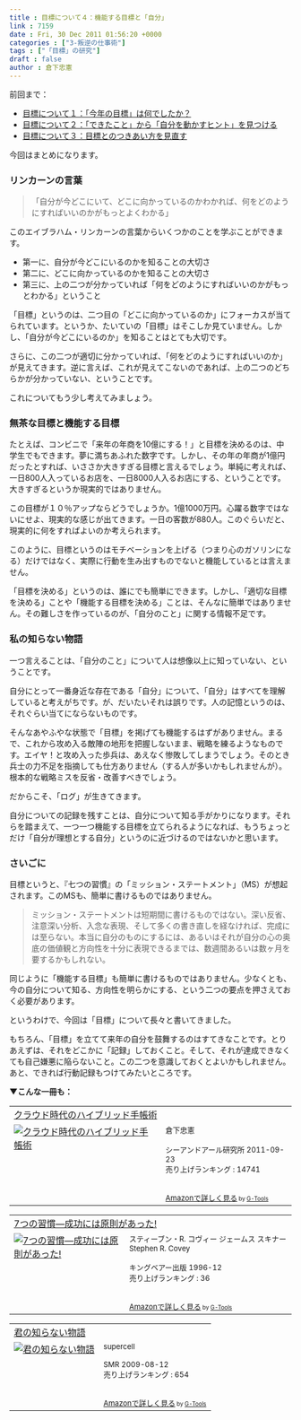 ```yaml
---
title : 目標について４：機能する目標と「自分」
link : 7159
date : Fri, 30 Dec 2011 01:56:20 +0000
categories : ["3-叛逆の仕事術"]
tags : ["「目標」の研究"]
draft : false
author : 倉下忠憲
---
```


前回まで：
<ul>	<li>
<a href="https://rashita.net/blog/?p=7144">目標について１：「今年の目標」は何でしたか？</a></li>
	<li><a href="https://rashita.net/blog/?p=7152">目標について２：「できたこと」から「自分を動かすヒント」を見つける</a></li>
	<li><a href="https://rashita.net/blog/?p=7155">目標について３：目標とのつきあい方を見直す</a></li>
</ul>

今回はまとめになります。

<h3>リンカーンの言葉</h3>


<blockquote>「自分が今どこにいて、どこに向かっているのかわかれば、何をどのようにすればいいのかがもっとよくわかる」</blockquote>



このエイブラハム・リンカーンの言葉からいくつかのことを学ぶことができます。

<ul>
	<li>第一に、自分が今どこにいるのかを知ることの大切さ</li>
	<li>第二に、どこに向かっているのかを知ることの大切さ</li>
	<li>第三に、上の二つが分かっていれば「何をどのようにすればいいのかがもっとわかる」ということ</li>
</ul>

「目標」というのは、二つ目の「どこに向かっているのか」にフォーカスが当てられています。というか、たいていの「目標」はそこしか見ていません。しかし、「自分が今どこにいるのか」を知ることはとても大切です。

さらに、この二つが適切に分かっていれば、「何をどのようにすればいいのか」が見えてきます。逆に言えば、これが見えてこないのであれば、上の二つのどちらかが分かっていない、ということです。

これについてもう少し考えてみましょう。

<h3>無茶な目標と機能する目標</h3>
たとえば、コンビニで「来年の年商を10億にする！」と目標を決めるのは、中学生でもできます。夢に満ちあふれた数字です。しかし、その年の年商が1億円だったとすれば、いささか大きすぎる目標と言えるでしょう。単純に考えれば、一日800人入っているお店を、一日8000人入るお店にする、ということです。大きすぎるというか現実的ではありません。

この目標が１０％アップならどうでしょうか。1億1000万円。心躍る数字ではないにせよ、現実的な感じが出てきます。一日の客数が880人。このぐらいだと、現実的に何をすればよいのか考えられます。

このように、目標というのはモチベーションを上げる（つまり心のガソリンになる）だけではなく、実際に行動を生み出すものでないと機能しているとは言えません。

「目標を決める」というのは、誰にでも簡単にできます。しかし、「適切な目標を決める」ことや「機能する目標を決める」ことは、そんなに簡単ではありません。その難しさを作っているのが、「自分のこと」に関する情報不足です。

<h3>私の知らない物語</h3>
一つ言えることは、「自分のこと」について人は想像以上に知っていない、ということです。

自分にとって一番身近な存在である「自分」について、「自分」はすべてを理解していると考えがちです。が、だいたいそれは誤りです。人の記憶というのは、それぐらい当てにならないものです。

そんなあやふやな状態で「目標」を掲げても機能するはずがありません。まるで、これから攻め入る敵陣の地形を把握しないまま、戦略を練るようなものです。エイヤ！と攻め入った歩兵は、あえなく惨敗してしまうでしょう。そのとき兵士の力不足を指摘しても仕方ありません（する人が多いかもしれませんが）。根本的な戦略ミスを反省・改善すべきでしょう。

だからこそ、「ログ」が生きてきます。

自分についての記録を残すことは、自分について知る手がかりになります。それらを踏まえて、一つ一つ機能する目標を立てられるようになれば、もうちょっとだけ「自分が理想とする自分」というのに近づけるのではないかと思います。

<h3>さいごに</h3>
目標というと、『七つの習慣』の「ミッション・ステートメント」（MS）が想起されます。このMSも、簡単に書けるものではありません。

<blockquote>
ミッション・ステートメントは短期間に書けるものではない。深い反省、注意深い分析、入念な表現、そして多くの書き直しを経なければ、完成には至らない。本当に自分のものにするには、あるいはそれが自分の心の奥底の価値観と方向性を十分に表現できるまでは、数週間あるいは数ヶ月を要するかもしれない。
</blockquote>

同じように「機能する目標」も簡単に書けるものではありません。少なくとも、今の自分について知る、方向性を明らかにする、という二つの要点を押さえておく必要があります。

というわけで、今回は「目標」について長々と書いてきました。

もちろん、「目標」を立てて来年の自分を鼓舞するのはすてきなことです。とりあえずは、それをどこかに「記録」しておくこと。そして、それが達成できなくても自己嫌悪に陥らないこと。この二つを意識しておくとよいかもしれません。あと、できれば行動記録もつけてみたいところです。

<strong>▼こんな一冊も：</strong>
<table  border="0" cellpadding="5"><tr><td colspan="2"><a href="http://www.amazon.co.jp/%E3%82%AF%E3%83%A9%E3%82%A6%E3%83%89%E6%99%82%E4%BB%A3%E3%81%AE%E3%83%8F%E3%82%A4%E3%83%96%E3%83%AA%E3%83%83%E3%83%89%E6%89%8B%E5%B8%B3%E8%A1%93-%E5%80%89%E4%B8%8B%E5%BF%A0%E6%86%B2/dp/4863540914%3FSubscriptionId%3D15SMZCTB9V8NGR2TW082%26tag%3Drashita1000-22%26linkCode%3Dxm2%26camp%3D2025%26creative%3D165953%26creativeASIN%3D4863540914" target="_blank">クラウド時代のハイブリッド手帳術</a><img src="http://www.assoc-amazon.jp/e/ir?t=rashita1000-22&l=ur2&o=9" width="1" height="1" style="border: none;" alt="" /></td></tr><tr><td valign="top"><a href="http://www.amazon.co.jp/%E3%82%AF%E3%83%A9%E3%82%A6%E3%83%89%E6%99%82%E4%BB%A3%E3%81%AE%E3%83%8F%E3%82%A4%E3%83%96%E3%83%AA%E3%83%83%E3%83%89%E6%89%8B%E5%B8%B3%E8%A1%93-%E5%80%89%E4%B8%8B%E5%BF%A0%E6%86%B2/dp/4863540914%3FSubscriptionId%3D15SMZCTB9V8NGR2TW082%26tag%3Drashita1000-22%26linkCode%3Dxm2%26camp%3D2025%26creative%3D165953%26creativeASIN%3D4863540914" target="_blank"><img src="http://ecx.images-amazon.com/images/I/51f4RT2URdL._SL160_.jpg" border="0" alt="クラウド時代のハイブリッド手帳術" /></a></td><td valign="top"><font size="-1">倉下忠憲 <br /><br />シーアンドアール研究所  2011-09-23<br />売り上げランキング : 14741<br /><br /><br /><a href="http://www.amazon.co.jp/%E3%82%AF%E3%83%A9%E3%82%A6%E3%83%89%E6%99%82%E4%BB%A3%E3%81%AE%E3%83%8F%E3%82%A4%E3%83%96%E3%83%AA%E3%83%83%E3%83%89%E6%89%8B%E5%B8%B3%E8%A1%93-%E5%80%89%E4%B8%8B%E5%BF%A0%E6%86%B2/dp/4863540914%3FSubscriptionId%3D15SMZCTB9V8NGR2TW082%26tag%3Drashita1000-22%26linkCode%3Dxm2%26camp%3D2025%26creative%3D165953%26creativeASIN%3D4863540914" target="_blank">Amazonで詳しく見る</a></font><font size="-2"> by <a href="http://www.goodpic.com/mt/aws/index.html" >G-Tools</a></font></td></tr></table>

<table  border="0" cellpadding="5"><tr><td colspan="2"><a href="http://www.amazon.co.jp/7%E3%81%A4%E3%81%AE%E7%BF%92%E6%85%A3%E2%80%95%E6%88%90%E5%8A%9F%E3%81%AB%E3%81%AF%E5%8E%9F%E5%89%87%E3%81%8C%E3%81%82%E3%81%A3%E3%81%9F-%E3%82%B9%E3%83%86%E3%82%A3%E3%83%BC%E3%83%96%E3%83%B3%E3%83%BBR-%E3%82%B3%E3%83%B4%E3%82%A3%E3%83%BC/dp/4906638015%3FSubscriptionId%3D15SMZCTB9V8NGR2TW082%26tag%3Drashita1000-22%26linkCode%3Dxm2%26camp%3D2025%26creative%3D165953%26creativeASIN%3D4906638015" target="_blank">7つの習慣―成功には原則があった!</a><img src="http://www.assoc-amazon.jp/e/ir?t=rashita1000-22&l=ur2&o=9" width="1" height="1" style="border: none;" alt="" /></td></tr><tr><td valign="top"><a href="http://www.amazon.co.jp/7%E3%81%A4%E3%81%AE%E7%BF%92%E6%85%A3%E2%80%95%E6%88%90%E5%8A%9F%E3%81%AB%E3%81%AF%E5%8E%9F%E5%89%87%E3%81%8C%E3%81%82%E3%81%A3%E3%81%9F-%E3%82%B9%E3%83%86%E3%82%A3%E3%83%BC%E3%83%96%E3%83%B3%E3%83%BBR-%E3%82%B3%E3%83%B4%E3%82%A3%E3%83%BC/dp/4906638015%3FSubscriptionId%3D15SMZCTB9V8NGR2TW082%26tag%3Drashita1000-22%26linkCode%3Dxm2%26camp%3D2025%26creative%3D165953%26creativeASIN%3D4906638015" target="_blank"><img src="http://ecx.images-amazon.com/images/I/51JHD9GEK0L._SL160_.jpg" border="0" alt="7つの習慣―成功には原則があった!" /></a></td><td valign="top"><font size="-1">スティーブン・R. コヴィー ジェームス スキナー Stephen R. Covey <br /><br />キングベアー出版  1996-12<br />売り上げランキング : 36<br /><br /><br /><a href="http://www.amazon.co.jp/7%E3%81%A4%E3%81%AE%E7%BF%92%E6%85%A3%E2%80%95%E6%88%90%E5%8A%9F%E3%81%AB%E3%81%AF%E5%8E%9F%E5%89%87%E3%81%8C%E3%81%82%E3%81%A3%E3%81%9F-%E3%82%B9%E3%83%86%E3%82%A3%E3%83%BC%E3%83%96%E3%83%B3%E3%83%BBR-%E3%82%B3%E3%83%B4%E3%82%A3%E3%83%BC/dp/4906638015%3FSubscriptionId%3D15SMZCTB9V8NGR2TW082%26tag%3Drashita1000-22%26linkCode%3Dxm2%26camp%3D2025%26creative%3D165953%26creativeASIN%3D4906638015" target="_blank">Amazonで詳しく見る</a></font><font size="-2"> by <a href="http://www.goodpic.com/mt/aws/index.html" >G-Tools</a></font></td></tr></table>

<table  border="0" cellpadding="5"><tr><td colspan="2"><a href="http://www.amazon.co.jp/%E5%90%9B%E3%81%AE%E7%9F%A5%E3%82%89%E3%81%AA%E3%81%84%E7%89%A9%E8%AA%9E-supercell/dp/B002B5WVK4%3FSubscriptionId%3D15SMZCTB9V8NGR2TW082%26tag%3Drashita1000-22%26linkCode%3Dxm2%26camp%3D2025%26creative%3D165953%26creativeASIN%3DB002B5WVK4" target="_blank">君の知らない物語</a><img src="http://www.assoc-amazon.jp/e/ir?t=rashita1000-22&l=ur2&o=9" width="1" height="1" style="border: none;" alt="" /></td></tr><tr><td valign="top"><a href="http://www.amazon.co.jp/%E5%90%9B%E3%81%AE%E7%9F%A5%E3%82%89%E3%81%AA%E3%81%84%E7%89%A9%E8%AA%9E-supercell/dp/B002B5WVK4%3FSubscriptionId%3D15SMZCTB9V8NGR2TW082%26tag%3Drashita1000-22%26linkCode%3Dxm2%26camp%3D2025%26creative%3D165953%26creativeASIN%3DB002B5WVK4" target="_blank"><img src="http://ecx.images-amazon.com/images/I/6141YNIdbKL._SL160_.jpg" border="0" alt="君の知らない物語" /></a></td><td valign="top"><font size="-1">supercell <br /><br />SMR  2009-08-12<br />売り上げランキング : 654<br /><br /><br /><a href="http://www.amazon.co.jp/%E5%90%9B%E3%81%AE%E7%9F%A5%E3%82%89%E3%81%AA%E3%81%84%E7%89%A9%E8%AA%9E-supercell/dp/B002B5WVK4%3FSubscriptionId%3D15SMZCTB9V8NGR2TW082%26tag%3Drashita1000-22%26linkCode%3Dxm2%26camp%3D2025%26creative%3D165953%26creativeASIN%3DB002B5WVK4" target="_blank">Amazonで詳しく見る</a></font><font size="-2"> by <a href="http://www.goodpic.com/mt/aws/index.html" >G-Tools</a></font></td></tr></table>



